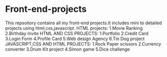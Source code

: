 # Front-end-projects
This repsoitory contains all my front-end projects.It includes mini to detailed projects using html,css,javascript.
HTML projects:
1.Movie Ranking</br>
2.Birthday Invite
HTML AND CSS PROJECTS:
1.Portfolio 
2.Credit Card
3.Login Form
4.Profile Card
5.Web design Agency
6.Tin Dog project
JAVASCRIPT,CSS AND HTML PROJECTS:
1.Rock Paper scissors
2.Currency converter
3.Drum Kit project
4.Simon game
5.Dice challenge
